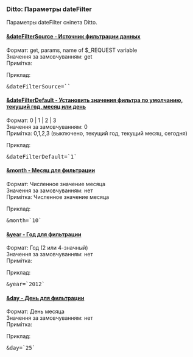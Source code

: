 
<meta http-equiv="Content-Type" content="text/html; charset=utf-8">
<h3>Ditto: Параметры dateFilter </h3> 
Параметры dateFilter сніпета Ditto.	
<br>
<div class="panel-group accordion">
<div class="panel panel-default">
<div class="panel-heading">
<h4 class="panel-title"><a id="537"></a><a class="accordion-toggle collapsed" data-toggle="collapse" data-parent="#accordion" href="#collapse537"><span class="text-bold">&dateFilterSource</span> - Источник фильтрации данных</a></h4>
</div>
<div id="collapse537" class="panel-collapse collapse">
<div class="panel-body">
<span class="text-bold">Формат:</span> get, params, name of $_REQUEST variable<br>
<span class="text-bold">Значення за замовчуванням:</span> get<br>
<span class="text-bold">Примітка:</span> <br>
<p><span class="text-bold">Приклад:</span></p>
<pre class="brush: html;">&dateFilterSource=``</pre>
</div>
</div>
</div>

<div class="panel panel-default">
<div class="panel-heading">
<h4 class="panel-title"><a id="538"></a><a class="accordion-toggle collapsed" data-toggle="collapse" data-parent="#accordion" href="#collapse538"><span class="text-bold">&dateFilterDefault</span> - Установить значения фильтра по умолчанию, текущий год, месяц или день</a></h4>
</div>
<div id="collapse538" class="panel-collapse collapse">
<div class="panel-body">
<span class="text-bold">Формат:</span> 0 | 1 | 2 | 3<br>
<span class="text-bold">Значення за замовчуванням:</span> 0<br>
<span class="text-bold">Примітка:</span> 0,1,2,3 (выключено, текущий год, текущий месяц, сегодня)<br>
<p><span class="text-bold">Приклад:</span></p>
<pre class="brush: html;">&dateFilterDefault=`1`</pre>
</div>
</div>
</div>

<div class="panel panel-default">
<div class="panel-heading">
<h4 class="panel-title"><a id="539"></a><a class="accordion-toggle collapsed" data-toggle="collapse" data-parent="#accordion" href="#collapse539"><span class="text-bold">&month</span> - Месяц для фильтрации</a></h4>
</div>
<div id="collapse539" class="panel-collapse collapse">
<div class="panel-body">
<span class="text-bold">Формат:</span> Численное значение месяца<br>
<span class="text-bold">Значення за замовчуванням:</span> нет<br>
<span class="text-bold">Примітка:</span> Численное значение месяца<br>
<p><span class="text-bold">Приклад:</span></p>
<pre class="brush: html;">&month=`10`</pre>
</div>
</div>
</div>

<div class="panel panel-default">
<div class="panel-heading">
<h4 class="panel-title"><a id="540"></a><a class="accordion-toggle collapsed" data-toggle="collapse" data-parent="#accordion" href="#collapse540"><span class="text-bold">&year</span> - Год для фильтрации</a></h4>
</div>
<div id="collapse540" class="panel-collapse collapse">
<div class="panel-body">
<span class="text-bold">Формат:</span> Год (2 или 4-значный)<br>
<span class="text-bold">Значення за замовчуванням:</span> нет<br>
<span class="text-bold">Примітка:</span> <br>
<p><span class="text-bold">Приклад:</span></p>
<pre class="brush: html;">&year=`2012`</pre>
</div>
</div>
</div>

<div class="panel panel-default">
<div class="panel-heading">
<h4 class="panel-title"><a id="541"></a><a class="accordion-toggle collapsed" data-toggle="collapse" data-parent="#accordion" href="#collapse541"><span class="text-bold">&day</span> - День для фильтрации</a></h4>
</div>
<div id="collapse541" class="panel-collapse collapse">
<div class="panel-body">
<span class="text-bold">Формат:</span> День месяца<br>
<span class="text-bold">Значення за замовчуванням:</span> нет<br>
<span class="text-bold">Примітка:</span> <br>
<p><span class="text-bold">Приклад:</span></p>
<pre class="brush: html;">&day=`25`</pre>
</div>
</div>
</div>
</div>